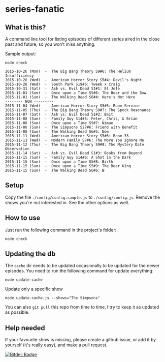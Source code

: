 # series-fanatic

## What is this?

A command line tool for listing episodes of different series aired in the close past and future, so you won't miss anything.

Sample output:

```
node check

2015-10-26 (Mon)  -  The Big Bang Theory S9#6: The Helium Insufficiency
2015-10-28 (Wed)  -  American Horror Story S5#4: Devil's Night
2015-10-28 (Wed)  -  South Park S19#6: Tweek x Craig
2015-10-31 (Sat)  -  Ash vs. Evil Dead S1#1: El Jefe
2015-11-01 (Sun)  -  Once upon a Time S5#6: The Bear and the Bow
2015-11-01 (Sun)  -  The Walking Dead S6#4: Here's Not Here
-------- NOW ---------
2015-11-04 (Wed)  -  American Horror Story S5#5: Room Service
2015-11-05 (Thu)  -  The Big Bang Theory S9#7: The Spock Resonance
2015-11-07 (Sat)  -  Ash vs. Evil Dead S1#2: Bait
2015-11-08 (Sun)  -  Family Guy S14#5: Peter, Chris, & Brian
2015-11-08 (Sun)  -  Once upon a Time S5#7: Nimue
2015-11-08 (Sun)  -  The Simpsons S27#6: Friend with Benefit
2015-11-08 (Sun)  -  The Walking Dead S6#5: Now
2015-11-11 (Wed)  -  American Horror Story S5#6: Room 33
2015-11-11 (Wed)  -  Modern Family S7#6: The More You Ignore Me
2015-11-12 (Thu)  -  The Big Bang Theory S9#8: The Mystery Date Observation
2015-11-14 (Sat)  -  Ash vs. Evil Dead S1#3: Books from Beyond
2015-11-15 (Sun)  -  Family Guy S14#6: A Shot in the Dark
2015-11-15 (Sun)  -  Once upon a Time S5#8: Birth
2015-11-15 (Sun)  -  Once upon a Time S5#9: The Bear King
2015-11-15 (Sun)  -  The Walking Dead S6#6: B
```

## Setup

Copy the file `./config/config.sample.js` to `./config/config.js`. Remove the shows you're not interested in. See the other options as well.


## How to use

Just run the following command in the project's folder:

```
node check
```


## Updating the db

The `cache` dir needs to be updated occasionally to be updated for the newer episodes. You need to run the following command for update everything:

```
node update-cache
```

Update only a specific show

```
node update-cache.js --shows="The Simpsons"
```

You can also `git pull` this repo from time to time, I try to keep it as updated as possible.


## Help needed

If your favourite show is missing, please create a github issue, or add it by yourself (it's really easy), and make a pull request.


[![Bitdeli Badge](https://d2weczhvl823v0.cloudfront.net/nagy-tamas/series-fanatic/trend.png)](https://bitdeli.com/free "Bitdeli Badge")
